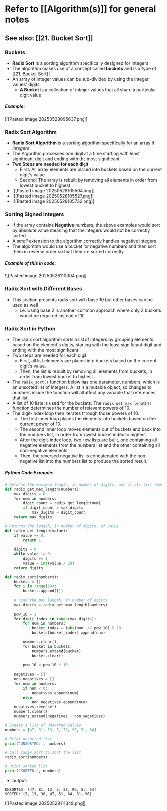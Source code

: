 # Refer to [[Algorithm(s)]] for general notes
## See also: [[21. Bucket Sort]]
### Buckets
- **Radix Sort** is a sorting algorithm specifically designed for integers
- The algorithm makes use of a concept called **buckets** and is a type of [[21. Bucket Sort]]
- An array of integer values can be sub-divided by using the integer values' digits
	- **A Bucket** is a collection of integer values that all share a particular digit value
##### Example:
![[Pasted image 20250528095637.png]]
### Radix Sort Algorithm
- **Radix Sort Algorithm** is a sorting algorithm specifically for an array if *integers* 
- The Algorithm processes one digit at a time starting with least significant digit and ending with the most significant
- **Two Steps are needed for each digit**
	- First: All array elements are placed into buckets based on the current digit's value
	- Second: The array is rebuilt by removing all elements in order from lowest bucket to highest
- ![[Pasted image 20250528105504.png]]
- ![[Pasted image 20250528105527.png]]
- ![[Pasted image 20250528105732.png]]
### Sorting Signed Integers
- If the array contains **Negative** numbers, the above examples would sort by absolute value meaning that the integers would not be correctly sorted
- A *small* extension to the algorithm correctly handles negative integers
- The algorithm would use a bucket for negative numbers and then sort them in reverse order so that they are sorted correctly
##### Example of this in code:
![[Pasted image 20250528110004.png]]
### Radix Sort with Different Bases
- This section presents radis sort with base 10 but other bases can be used as well
	- i.e. Using base 2 is another common approach where only 2 buckets would be required instead of 10
### Radix Sort in Python
- The radix sort algorithm sorts a list of integers by grouping elements based on the element's digits, starting with the least significant digit and ending with the most significant. 
- Two steps are needed for each digit. 
	- First, all list elements are placed into buckets based on the current digit's value. 
	- Then, the list is rebuilt by removing all elements from buckets, in order from lowest bucket to highest.
- The `radix_sort()` function below has one parameter, numbers, which is an unsorted list of integers. A list is a mutable object, so changes to numbers inside the function will all affect any variable that references that list.
- A list of 10 lists is used for the buckets. The `radix_get_max_length()` function determines the number of relevant powers of 10. 
- The digit-index loop then iterates through those powers of 10. 
	- The first inner loop places the elements into buckets based on the current power of 10. 
	- The second inner loop moves elements out of buckets and back into the numbers list, in order from lowest bucket index to highest. 
	- After the digit-index loop, two new lists are built, one containing all negative elements from the numbers list and the other containing all non-negative elements. 
	- Then, the reversed negative list is concatenated with the non-negative list into the numbers list to produce the sorted result.
##### Python Code Example:
```python
# Returns the maximum length, in number of digits, out of all list elements 
def radix_get_max_length(numbers):
    max_digits = 0
    for num in numbers:
        digit_count = radix_get_length(num)
        if digit_count > max_digits:
            max_digits = digit_count
    return max_digits

# Returns the length, in number of digits, of value
def radix_get_length(value):
    if value == 0:
        return 1
   
    digits = 0
    while value != 0:
        digits += 1
        value = int(value / 10)
    return digits

def radix_sort(numbers):
    buckets = []
    for i in range(10):
        buckets.append([])
    
    # Find the max length, in number of digits
    max_digits = radix_get_max_length(numbers)
    
    pow_10 = 1
    for digit_index in range(max_digits):
        for num in numbers:
            bucket_index = (abs(num) // pow_10) % 10
            buckets[bucket_index].append(num)

        numbers.clear()
        for bucket in buckets:
            numbers.extend(bucket)
            bucket.clear()
      
        pow_10 = pow_10 * 10
    
    negatives = []
    non_negatives = []
    for num in numbers:
        if num < 0:
            negatives.append(num)
        else:
            non_negatives.append(num)
    negatives.reverse()
    numbers.clear()
    numbers.extend(negatives + non_negatives)

# Create a list of unsorted values
numbers = [47, 81, 13, 5, 38, 96, 51, 64]

# Print unsorted list
print('UNSORTED:', numbers)

# Call radix_sort to sort the list
radix_sort(numbers)

# Print sorted list
print('SORTED:', numbers)
```
- output:
```
UNSORTED: [47, 81, 13, 5, 38, 96, 51, 64] 
SORTED: [5, 13, 38, 47, 51, 64, 81, 96]
```
![[Pasted image 20250528111349.png]]
